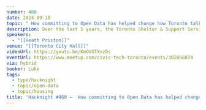 ```yaml
---
number: 460
date: 2024-09-10
topic: " How committing to Open Data has helped change how Toronto talks about homelessness"
description: Over the last 5 years, the Toronto Shelter & Support Services division has been investing more intentionally in its data work. During this time, the challenges of social service delivery have shifted dramatically. Making key data open and available can play a critical role in shifting the narrative about homelessness service delivery in Toronto.
speakers:
  - "[[Heath Priston]]"
venue: "[[Toronto City Hall]]"
videoUrl: https://youtu.be/KmOVXTXxzDc
eventUrl: https://www.meetup.com/civic-tech-toronto/events/302866874
via: hybrid
booker: Luke
tags:
  - type/hacknight
  - topic/open-data
  - topic/housing
title: 'Hacknight #460 –  How committing to Open Data has helped change how Toronto talks about homelessness'
---
```

